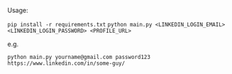 Usage:

`pip install -r requirements.txt`
`python main.py <LINKEDIN_LOGIN_EMAIL> <LINKEDIN_LOGIN_PASSWORD> <PROFILE_URL>`

e.g.

`python main.py yourname@gmail.com password123 https://www.linkedin.com/in/some-guy/`
